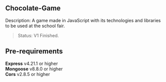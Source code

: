 ## Chocolate-Game
Description: A game made in JavaScript with its technologies and libraries to be used at the school fair.

> Status: V1 Finished.

## Pre-requirements
**Express** v4.21.1 or higher\
**Mongoose** v8.8.0 or higher\
**Cors** v2.8.5 or higher
